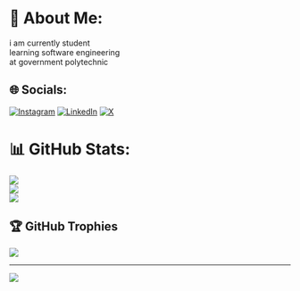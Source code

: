 # 💫 About Me:
i am currently student<br>learning software engineering<br>at government polytechnic<br>


## 🌐 Socials:
[![Instagram](https://img.shields.io/badge/Instagram-%23E4405F.svg?logo=Instagram&logoColor=white)](https://instagram.com/_.rishabh.1/) [![LinkedIn](https://img.shields.io/badge/LinkedIn-%230077B5.svg?logo=linkedin&logoColor=white)](https://linkedin.com/in/rishabh-bhalodia) [![X](https://img.shields.io/badge/X-black.svg?logo=X&logoColor=white)](https://x.com/BhalodiaRishabh) 
# 📊 GitHub Stats:
![](https://github-readme-stats.vercel.app/api?username=rishabh2-49&theme=dark&hide_border=false&include_all_commits=false&count_private=false)<br/>
![](https://github-readme-streak-stats.herokuapp.com/?user=rishabh2-49&theme=dark&hide_border=false)<br/>
![](https://github-readme-stats.vercel.app/api/top-langs/?username=rishabh2-49&theme=dark&hide_border=false&include_all_commits=false&count_private=false&layout=compact)

## 🏆 GitHub Trophies
![](https://github-profile-trophy.vercel.app/?username=rishabh2-49&theme=radical&no-frame=false&no-bg=false&margin-w=4)

---
[![](https://visitcount.itsvg.in/api?id=rishabh2-49&icon=0&color=0)](https://visitcount.itsvg.in)

<!-- Proudly created with GPRM ( https://gprm.itsvg.in ) -->
